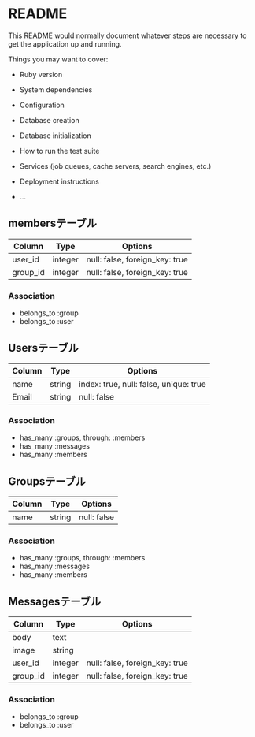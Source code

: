 # README

This README would normally document whatever steps are necessary to get the
application up and running.

Things you may want to cover:

* Ruby version

* System dependencies

* Configuration

* Database creation

* Database initialization

* How to run the test suite

* Services (job queues, cache servers, search engines, etc.)

* Deployment instructions

* ...

## membersテーブル

|Column|Type|Options|
|------|----|-------|
|user_id|integer|null: false, foreign_key: true|
|group_id|integer|null: false, foreign_key: true|

### Association
- belongs_to :group
- belongs_to :user



## Usersテーブル

|Column|Type|Options|
|------|----|-------|
|name|string|index: true, null: false, unique: true|
|Email|string|null: false|

### Association
- has_many :groups, through: :members
- has_many :messages
- has_many :members



## Groupsテーブル

|Column|Type|Options|
|------|----|-------|
|name|string|null: false|

### Association
- has_many :groups, through: :members
- has_many :messages
- has_many :members



## Messagesテーブル

|Column|Type|Options|
|------|----|-------|
|body|text||
|image|string||
|user_id|integer|null: false, foreign_key: true|
|group_id|integer|null: false, foreign_key: true|

### Association
- belongs_to :group
- belongs_to :user
